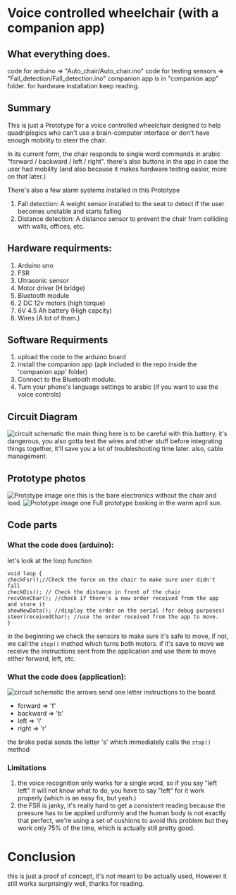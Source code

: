 # Voice controlled wheelchair (with a companion app)

## What everything does.
code for arduino => "Auto_chair/Auto_chair.ino"
code for testing sensors => "Fall_detection/Fall_detection.ino"
companion app is in "companion app" folder.
for hardware installation keep reading.

## Summary
This is just a Prototype for a voice controlled wheelchair designed to help quadriplegics who can't use a brain-computer interface or don't have enough mobility to steer the chair.

In its current form, the chair responds to single word commands in arabic "forward / backward / left / right".
there's also buttons in the app in case the user had mobility (and also because it makes hardware testing easier, more on that later.)

There's also a few alarm systems installed in this Prototype
1. Fall detection:  A weight sensor installed to the seat to detect if the user becomes unstable and starts falling
2. Distance detection: A distance sensor to prevent the chair from colliding with walls, offices, etc.

## Hardware requirments:
1. Arduino uno
2. FSR
3. Ultrasonic sensor
4. Motor driver (H bridge)
5. Bluetooth module
5. 2 DC 12v motors (high torque)
6. 6V 4.5 Ah battery (High capcity)
7. Wires (A lot of them.)

## Software Requirments
1. upload the code to the arduino board
2. install the companion app (apk included in the repo inside the 'companion app' folder)
3. Connect to the Bluetooth module.
4. Turn your phone's language settings to arabic (if you want to use the voice controls)


## Circuit Diagram
![circuit schematic](images/schematic_image.jpg)
the main thing here is to be careful with this battery, it's dangerous, you also gotta test the wires and other stuff before integrating things together, it'll save you a lot of troubleshooting time later.
also, cable management.

## Prototype photos
![Prototype image one](images/prototype_1.jpg)
this is the bare electronics without the chair and load.
![Prototype image one](images/full_prototype_1.jpg)
Full prototype basking in the warm april sun.


## Code parts
### What the code does (arduino):
let's look at the loop function

```
void loop {
checkFsr();//Check the force on the chair to make sure user didn't fall
checkDis(); // Check the distance in front of the chair
recvOneChar(); //check if there's a new order received from the app and store it
showNewData(); //display the order on the serial (for debug purposes)
steer(receivedChar); //use the order received from the app to move.
}
```
in the beginning we check the sensors to make sure it's safe to move, if not, we call the `stop()` method which turns both motors.
if it's save to move we receive the instructions sent from the application and use them to move either forward, left, etc.

### What the code does (application):
![circuit schematic](images/app_screenshot.jpg)
the arrows send one letter instructions to the board.
- forward => 'f'
- backward => 'b'
- left => 'l'
- right => 'r'

the brake pedal sends the letter 's' which immediately calls the `stop()` method

### Limitations
1. the voice recognition only works for a single word, so if you say "left left" it will not know what to do, you have to say "left" for it work properly (which is an easy fix, but yeah.)
2. the FSR is janky, it's really hard to get a consistent reading because the pressure has to be applied uniformly and the human body is not exactly that perfect, we're using a set of cushions to avoid this problem but they work only 75% of the time, which is actually still pretty good.

# Conclusion
this is just a proof of concept, it's not meant to be actually used, However it still works surprisingly well, thanks for reading.
